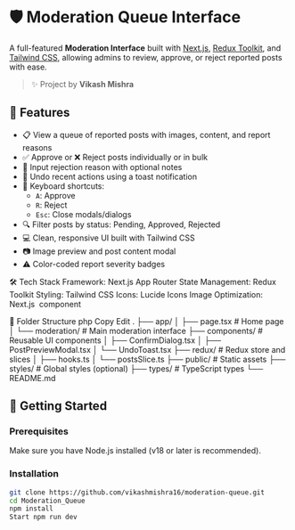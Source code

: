 # 🛡️ Moderation Queue Interface

A full-featured **Moderation Interface** built with [Next.js](https://nextjs.org), [Redux Toolkit](https://redux-toolkit.js.org/), and [Tailwind CSS](https://tailwindcss.com), allowing admins to review, approve, or reject reported posts with ease.

> ✨ Project by **Vikash Mishra**

## 🔧 Features

- 📋 View a queue of reported posts with images, content, and report reasons
- ✅ Approve or ❌ Reject posts individually or in bulk
- 💬 Input rejection reason with optional notes
- 🔄 Undo recent actions using a toast notification
- 🧠 Keyboard shortcuts:
  - `A`: Approve
  - `R`: Reject
  - `Esc`: Close modals/dialogs
- 🔍 Filter posts by status: Pending, Approved, Rejected
- 💻 Clean, responsive UI built with Tailwind CSS
- 📷 Image preview and post content modal
- ⚠️ Color-coded report severity badges

🛠️ Tech Stack
Framework: Next.js App Router
State Management: Redux Toolkit
Styling: Tailwind CSS
Icons: Lucide Icons
Image Optimization: Next.js <Image /> component

📂 Folder Structure
php
Copy
Edit
.
├── app/
│   ├── page.tsx             # Home page
│   └── moderation/          # Main moderation interface
├── components/              # Reusable UI components
│   ├── ConfirmDialog.tsx
│   ├── PostPreviewModal.tsx
│   └── UndoToast.tsx
├── redux/                   # Redux store and slices
│   ├── hooks.ts
│   └── postsSlice.ts
├── public/                  # Static assets
├── styles/                  # Global styles (optional)
├── types/                   # TypeScript types
└── README.md                

## 🚀 Getting Started

### Prerequisites

Make sure you have Node.js installed (v18 or later is recommended).

### Installation

```bash
git clone https://github.com/vikashmishra16/moderation-queue.git
cd Moderation_Queue
npm install
Start npm run dev